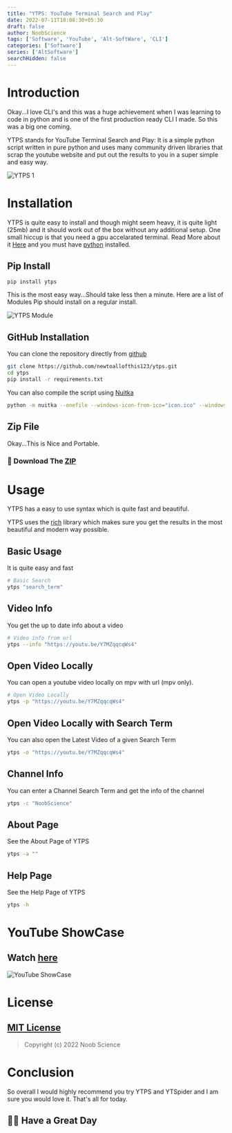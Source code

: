 ```yaml
---
title: "YTPS: YouTube Terminal Search and Play"
date: 2022-07-11T18:08:30+05:30
draft: false
author: NoobScience
tags: ['Software', 'YouTube', 'Alt-SoftWare', 'CLI']
categories: ['Software']
series: ['AltSoftware']
searchHidden: false
---
```


# Introduction

Okay...I love CLI's and this was a huge achievement when I was learning to code in python and is one of the first production ready CLI I made. So this was a big one coming.

YTPS stands for YouTube Terminal Search and Play: It is a simple python script written in pure python and uses many community driven libraries that scrap the youtube website and put out the results to you in a super simple and easy way.

![YTPS 1](/images/ytps1.png)

# Installation

YTPS is quite easy to install and though might seem heavy, it is quite light (25mb) and it should work out of the box without any additional setup. One small hiccup is that you need a gpu accelarated terminal. Read More about it [Here](https://www.google.com/search?hl=en&q=what%20are%20gpu%20accelarated%20termin) and you must have [python](https://www.python.org/) installed.

## Pip Install

```shell
pip install ytps
```

This is the most easy way...Should take less then a minute. Here are a list of Modules Pip should install on a regular install.

![YTPS Module](https://newtoallofthis123.github.io/ytps/assets/imports.png)

## GitHub Installation

You can clone the repository directly from [github](https://github.com/newtoallofthis123/ytps)

```bash
git clone https://github.com/newtoallofthis123/ytps.git
cd ytps
pip install -r requirements.txt
```

You can also compile the script using [Nuitka](https://nuitka.net)

```bash
python -m nuitka --onefile --windows-icon-from-ico="icon.ico" --windows-company-name="NoobScience" --windows-product-name="YTPS" --windows-file-version=0.1 --windows-product-version=0.1 --windows-file-description="YouTube Terminal Search and Play" --python-arch="x86" __main__.py 
```

## Zip File

Okay...This is Nice and Portable.

### 🔽 Download The [ZIP](https://github.com/newtoallofthis123/ytps/releases/download/v.1.1/YTPS_Raw-v.1.1.zip)

# Usage

YTPS has a easy to use syntax which is quite fast and beautiful.

YTPS uses the [rich](https://rich.readthedocs.io/en/stable/introduction.html) library which makes sure you get the results in the most beautiful and modern way possible.

## Basic Usage

It is quite easy and fast

```bash
# Basic Search
ytps "search_term"
```

## Video Info

You get the up to date info about a video

```bash
# Video info from url
ytps --info "https://youtu.be/Y7MZqqcqWs4"
```

## Open Video Locally

You can open a youtube video locally on mpv with url (mpv only).

```bash
# Open Video Locally
ytps -p "https://youtu.be/Y7MZqqcqWs4"
```

## Open Video Locally with Search Term

You can also open the Latest Video of a given Search Term

```bash
ytps -o "https://youtu.be/Y7MZqqcqWs4"
```

## Channel Info

You can enter a Channel Search Term and get the info of the channel

```bash
ytps -c "NoobScience"
```

## About Page

See the About Page of YTPS

```bash
ytps -a ""
```

## Help Page

See the Help Page of YTPS

```bash
ytps -h
```

# YouTube ShowCase

## Watch [here](https://youtu.be/Y7MZqqcqWs4)

![YouTube ShowCase](https://i.ytimg.com/vi/Y7MZqqcqWs4/hqdefault.jpg?sqp=-oaymwEcCNACELwBSFXyq4qpAw4IARUAAIhCGAFwAcABBg==&amp;rs=AOn4CLAjtx6ve153EMd2NyXDBxC8Mp1Cxg%23center)

# License

## [MIT License](https://newtoallofthis123.github.io/license)

> Copyright (c) 2022 Noob Science

# Conclusion

So overall I would highly recommend you try YTPS and YTSpider and I am sure you would love it. That's all for today. 

## 👋🏻 Have a Great Day
